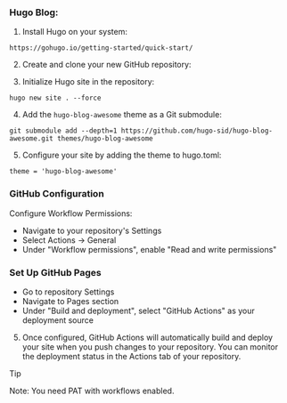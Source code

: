 ### Hugo Blog:

1. Install Hugo on your system:

```
https://gohugo.io/getting-started/quick-start/
```

2. Create and clone your new GitHub repository:

3. Initialize Hugo site in the repository:

```
hugo new site . --force
```

4. Add the `hugo-blog-awesome` theme as a Git submodule:

```
git submodule add --depth=1 https://github.com/hugo-sid/hugo-blog-awesome.git themes/hugo-blog-awesome
```

5. Configure your site by adding the theme to hugo.toml:

```
theme = 'hugo-blog-awesome'
```

### GitHub Configuration

Configure Workflow Permissions:

- Navigate to your repository's Settings
- Select Actions → General
- Under "Workflow permissions", enable "Read and write permissions"

### Set Up GitHub Pages

- Go to repository Settings
- Navigate to Pages section
- Under "Build and deployment", select "GitHub Actions" as your deployment source

5. Once configured, GitHub Actions will automatically build and deploy your site when you push changes to your repository. You can monitor the deployment status in the Actions tab of your repository.

> [!TIP]
> Note: You need PAT with workflows enabled.
